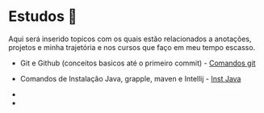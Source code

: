 # Estudos :book:

Aqui será inserido topicos com os quais estão relacionados a anotações, projetos e minha trajetória e nos cursos que faço em meu tempo escasso.

- Git e Github (conceitos basicos até o primeiro commit) - [Comandos git](https://github.com/AnndSouza/Estudos/blob/main/Comandos_git)
- Comandos de Instalação Java, grapple, maven e Intellij - [Inst Java](https://github.com/AnndSouza/Estudos/blob/main/Inst_Java)

- 
- 
